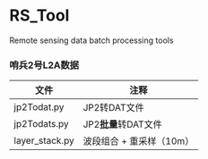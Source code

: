 # RS_Tool
Remote sensing data batch processing tools





### 哨兵2号L2A数据 

| 文件           | 注释                     |
| -------------- | ------------------------ |
| jp2Todat.py    | JP2转DAT文件             |
| jp2Todats.py   | JP2**批量**转DAT文件     |
| layer_stack.py | 波段组合 + 重采样（10m） |

